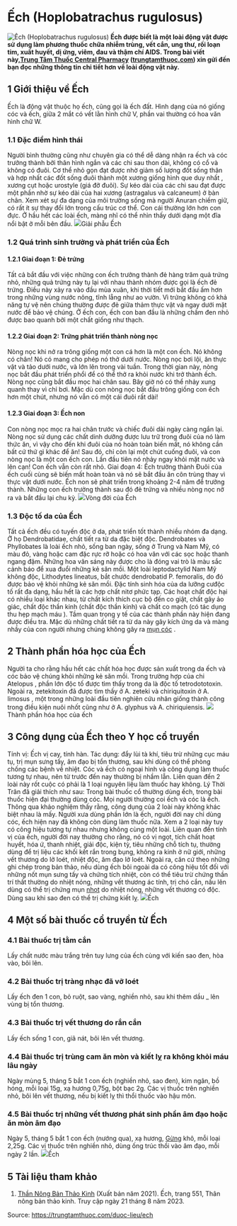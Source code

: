 # Ếch (Hoplobatrachus rugulosus)

![Ếch \(Hoplobatrachus rugulosus\)](https://trungtamthuoc.com/images/others/ech-3-6636.jpg)
**Ếch được biết là một loài động vật được sử dụng làm phương thuốc chữa nhiễm trùng, vết cắn, ung thư, rối loạn tim, xuất huyết, dị ứng, viêm, đau và thậm chí AIDS. Trong bài viết này,[Trung Tâm Thuốc Central Pharmacy](https://trungtamthuoc.com/ "Trung Tâm Thuốc Central Pharmacy") ([trungtamthuoc.com](https://trungtamthuoc.com/ "trungtamthuoc.com")) xin gửi đến bạn đọc những thông tin chi tiết hơn về loài động vật này.**
##  1 Giới thiệu về Ếch
Ếch là động vật thuộc họ ếch, cũng gọi là ếch đất. Hình dạng của nó giống cóc và ếch, giữa 2 mắt có vết lằn hình chữ V, phần vai thường có hoa văn hình chữ W.
### 1.1 Đặc điểm hình thái
Người bình thường cũng như chuyên gia có thể dễ dàng nhận ra ếch và cóc trưởng thành bởi thân hình ngắn và các chi sau thon dài, không có cổ và không có đuôi. Cơ thể nhỏ gọn đạt được nhờ giảm số lượng đốt sống thân và hợp nhất các đốt sống đuôi thành một xương giống hình que duy nhất , xương cụt hoặc urostyle (giá đỡ đuôi). Sự kéo dài của các chi sau đạt được một phần nhờ sự kéo dài của hai xương (astragalus và calcaneum) ở bàn chân. Xem xét sự đa dạng của môi trường sống mà người Anuran chiếm giữ, có rất ít sự thay đổi lớn trong cấu trúc cơ thể. Con cái thường lớn hơn con đực. Ở hầu hết các loài ếch, màng nhĩ có thể nhìn thấy dưới dạng một đĩa nổi bật ở mỗi bên đầu. 
![](https://trungtamthuoc.com/images/item/ech-2.jpg)Giải phẫu Ếch
### 1.2 Quá trình sinh trưởng và phát triển của Ếch
#### 1.2.1 Giai đoạn 1: Đẻ trứng
Tất cả bắt đầu với việc những con ếch trưởng thành đẻ hàng trăm quả trứng nhỏ, những quả trứng này tụ lại với nhau thành nhóm được gọi là ếch đẻ trứng. Điều này xảy ra vào đầu mùa xuân, khi thời tiết mới bắt đầu ấm hơn trong những vùng nước nông, tĩnh lẵng như ao vườn. Vì trứng không có khả năng tự vệ nên chúng thường được đẻ giữa thảm thực vật và ngay dưới mặt nước để bảo vệ chúng. Ở ếch con, ếch con ban đầu là những chấm đen nhỏ được bao quanh bởi một chất giống như thạch. 
#### 1.2.2 Giai đoạn 2: Trứng phát triển thành nòng nọc
Nòng nọc khi nở ra trông giống một con cá hơn là một con ếch. Nó không có chân! Nó có mang cho phép nó thở dưới nước. Nòng nọc bơi lội, ăn thực vật và tảo dưới nước, và lớn lên trong vài tuần.
Trong thời gian này, nòng nọc bắt đầu phát triển phổi để có thể thở ra khỏi nước khi trở thành ếch. Nòng nọc cũng bắt đầu mọc hai chân sau. Bây giờ nó có thể nhảy xung quanh thay vì chỉ bơi. Mặc dù con nòng nọc bắt đầu trông giống con ếch hơn một chút, nhưng nó vẫn có một cái đuôi rất dài!
#### 1.2.3 Giai đoạn 3: Ếch non
Con nòng nọc mọc ra hai chân trước và chiếc đuôi dài ngày càng ngắn lại. Nòng nọc sử dụng các chất dinh dưỡng được lưu trữ trong đuôi của nó làm thức ăn, vì vậy cho đến khi đuôi của nó hoàn toàn biến mất, nó không cần bất cứ thứ gì khác để ăn! Sau đó, chỉ còn lại một chút cuống đuôi, và con nòng nọc là một con ếch con. Lần đầu tiên nó nhảy ngay khỏi mặt nước và lên cạn! Con ếch vẫn còn rất nhỏ.
Giai đoạn 4: Ếch trưởng thành
Đuôi của ếch cuối cùng sẽ biến mất hoàn toàn và nó sẽ bắt đầu ăn côn trùng thay vì thực vật dưới nước. Ếch non sẽ phát triển trong khoảng 2-4 năm để trưởng thành. Những con ếch trưởng thành sau đó đẻ trứng và nhiều nòng nọc nở ra và bắt đầu lại chu kỳ.
![](https://trungtamthuoc.com/images/item/ech-1.jpg)Vòng đời của Ếch
### 1.3 Độc tố da của Ếch
Tất cả ếch đều có tuyến độc ở da, phát triển tốt thành nhiều nhóm đa dạng. Ở họ Dendrobatidae, chất tiết ra từ da đặc biệt độc. Dendrobates và Phyllobates là loài ếch nhỏ, sống ban ngày, sống ở Trung và Nam Mỹ, có màu đỏ, vàng hoặc cam đặc rực rỡ hoặc có hoa văn với các sọc hoặc thanh ngang đậm. Những hoa văn sáng này được cho là đóng vai trò là màu sắc cảnh báo để xua đuổi những kẻ săn mồi. Một loài leptodactylid Nam Mỹ không độc, Lithodytes lineatus, bắt chước dendrobatid P. femoralis, do đó được bảo vệ khỏi những kẻ săn mồi.
Đặc tính sinh hóa của da lưỡng cưđộc tố rất đa dạng, hầu hết là các hợp chất nitơ phức tạp. Các hoạt chất độc hại có nhiều loại khác nhau, từ chất kích thích cục bộ đến co giật, chất gây ảo giác, chất độc thần kinh (chất độc thần kinh) và chất co mạch (có tác dụng thu hẹp mạch máu ). Tầm quan trọng y tế của các thành phần này hiện đang được điều tra. Mặc dù những chất tiết ra từ da này gây kích ứng da và màng nhầy của con người nhưng chúng không gây ra [mụn cóc](https://trungtamthuoc.com/bai-viet/muc-coc-nguyen-nhan-trieu-chung-dieu-tri "mụn cóc") .
##  2 Thành phần hóa học của Ếch
Người ta cho rằng hầu hết các chất hóa học được sản xuất trong da ếch và cóc bảo vệ chúng khỏi những kẻ săn mồi. Trong trường hợp của chi Atelopus , phần lớn độc tố được tìm thấy trong da là độc tố tetrodototoxin. Ngoài ra, zetekitoxin đã được tìm thấy ở A. zeteki và chiriquitoxin ở A. limosus , một trong những loài đầu tiên nghiên cứu nhân giống thành công trong điều kiện nuôi nhốt cũng như ở A. glyphus và A. chiriquiensis.
![](https://trungtamthuoc.com/images/item/ech-4.jpg)Thành phần hóa học của ếch
##  3 Công dụng của Ếch theo Y học cổ truyền
Tính vị: Ếch vị cay, tính hàn. 
Tác dụng: đẩy lùi tà khí, tiêu trừ những cục máu tụ, trị mụn sưng tấy, âm đạo bị tổn thương, sau khi dùng có thể phòng chống các bệnh về nhiệt.
Cóc và ếch có ngoại hình và công dụng làm thuốc tương tự nhau, nên từ trước đến nay thường bị nhầm lẫn. Liên quan đến 2 loài này rốt cuộc có phải là 1 loại nguyên liệu làm thuốc hay không. Lý Thời Trân đã giải thích như sau: Trong bài thuốc cổ thường dùng ếch, trong bài thuốc hiện đại thường dùng cóc. Mọi người thường coi ếch và cóc là ếch. Thông qua khảo nghiệm thấy rằng, công dụng của 2 loài này không khác biệt nhau là mấy. Người xưa dùng phần lớn là ếch, người đời nay chỉ dùng cóc, ếch hiện nay đã không còn dùng làm thuốc nữa. Xem a 2 loại này tuy có công hiệu tương tự nhau nhưng không cùng một loài.
Liên quan đến tính vị của ếch, người đời nay thường cho rằng, nó có vị ngọt, tích chất hoạt huyết, hóa ứ, thanh nhiệt, giải độc, kiện tỳ, tiêu những chỗ tích tụ, thường dùng để trị liệu các khối kết rắn trong bụng, không ra kinh ở nữ giới, những vết thương do lở loét, nhiệt độc, âm đạo lở loét. Ngoài ra, căn cứ theo những ghi chép trong bản thảo, nếu dùng ếch bôi ngoài da có công hiệu tốt đối với những nốt mụn sưng tấy và chứng tích nhiệt, còn có thể tiêu trừ chứng thần trí thất thường do nhiệt nóng, những vết thương ác tính, trị chó cắn, nấu lên dùng có thể trị chứng mụn [nhọt](https://trungtamthuoc.com/bai-viet/nhot "nhọt") do nhiệt nóng, những vết thương có độc. Dùng sau khi sao đen có thể trị chứng kiết lỵ.
![](https://trungtamthuoc.com/images/item/ech-7.jpg)Ếch
##  4 Một số bài thuốc cổ truyền từ Ếch
### 4.1 Bài thuốc trị tằm cắn
Lấy chất nước màu trắng trên tuy lưng của ếch cùng với kiến sao đen, hòa vào, bôi lên.
### 4.2 Bài thuốc trị tràng nhạc đã vỡ loét
Lấy ếch đen 1 con, bỏ ruột, sao vàng, nghiền nhỏ, sau khi thêm dầu _ lên vùng bị tổn thương.
### 4.3 Bài thuốc trị vết thương do rắn cắn 
Lấy ếch sống 1 con, giã nát, bôi lên vết thương.
### 4.4 Bài thuốc trị trùng cam ăn mòn và kiết lỵ ra không khỏi máu lâu ngày 
Ngày mùng 5, tháng 5 bắt 1 con ếch (nghiền nhỏ, sao đen), kim ngân, bồ hóng, mỗi loại 15g, xạ hương 0,75g, bột bạc 2g. Các vị thuốc trên nghiền nhỏ, bôi lên vết thương, nếu bị kiết lỵ thì thổi thuốc vào hậu môn.
### 4.5 Bài thuốc trị những vết thương phát sinh phần âm đạo hoặc ăn mòn âm đạo 
Ngày 5, tháng 5 bắt 1 con ếch (nướng qua), xạ hương, [Gừng](https://trungtamthuoc.com/hoat-chat/gung "Gừng") khô, mỗi loại 2,25g. Các vị thuốc trên nghiền nhỏ, dùng ống trúc thổi vào âm đạo, mỗi ngày 2 lần.
![](https://trungtamthuoc.com/images/item/ech-5.jpg)Ếch
##  5 Tài liệu tham khảo
  1. [Thần Nông Bản Thảo Kinh](https://trungtamthuoc.com/bai-viet/sach-than-nong-ban-thao-kinh "Thần Nông Bản Thảo Kinh") (Xuất bản năm 2021). Ếch, trang 551, Thân nông bản thảo kinh. Truy cập ngày 21 tháng 8 năm 2023.




Source: https://trungtamthuoc.com/duoc-lieu/ech